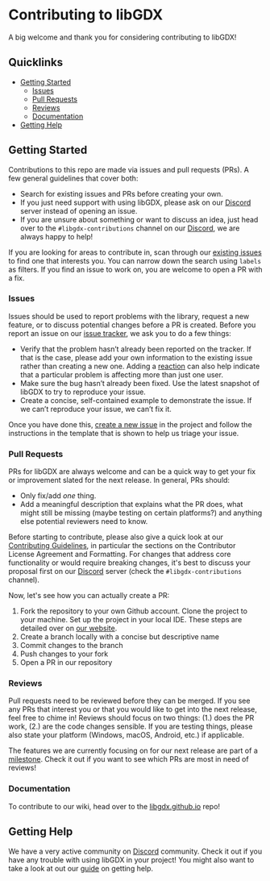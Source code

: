 # Contributing to libGDX

A big welcome and thank you for considering contributing to libGDX! 

## Quicklinks

- [Getting Started](#getting-started)
   - [Issues](#issues)
   - [Pull Requests](#pull-requests)
   - [Reviews](#reviews)
   - [Documentation](#documentation)
-   [Getting Help](#getting-help)

## Getting Started

Contributions to this repo are made via issues and pull requests (PRs). A few general guidelines that cover both: 

- Search for existing issues and PRs before creating your own.
- If you just need support with using libGDX, please ask on our [Discord](https://libgdx.com/community/discord/) server instead of opening an issue. 
- If you are unsure about something or want to discuss an idea, just head over to the `#libgdx-contributions` channel on our [Discord](https://libgdx.com/community/discord/), we are always happy to help!

If you are looking for areas to contribute in, scan through our [existing issues](https://github.com/libgdx/libgdx/issues) to find one that interests you. You can narrow down the search using `labels` as filters. If you find an issue to work on, you are welcome to open a PR with a fix.

### Issues

Issues should be used to report problems with the library, request a new feature, or to discuss potential changes before a PR is created. Before you report an issue on our  [issue tracker](https://github.com/libgdx/libgdx/issues), we ask you to do a few things:

- Verify that the problem hasn’t already been reported on the tracker. If that is the case, please add your own information to the existing issue rather than creating a new one. Adding a [reaction](https://github.blog/2016-03-10-add-reactions-to-pull-requests-issues-and-comments/) can also help indicate that a particular problem is affecting more than just one user.
- Make sure the bug hasn’t already been fixed. Use the latest snapshot of libGDX to try to reproduce your issue.
- Create a concise, self-contained example to demonstrate the issue. If we can’t reproduce your issue, we can’t fix it.

Once you have done this, [create a new issue](https://github.com/libgdx/libgdx/issues/new) in the project and follow the instructions in the template that is shown to help us triage your issue.

### Pull Requests

PRs for libGDX are always welcome and can be a quick way to get your fix or improvement slated for the next release. In general, PRs should:

- Only fix/add _one_ thing.
- Add a meaningful description that explains what the PR does, what might still be missing (maybe testing on certain platforms?) and anything else potential reviewers need to know.

Before starting to contribute, please also give a quick look at our [Contributing Guidelines](https://libgdx.com/dev/contributing/#guidelines), in particular the sections on the Contributor License Agreement and Formatting. For changes that address core functionality or would require breaking changes, it's best to discuss your proposal first on our [Discord](https://libgdx.com/community/discord/) server (check the `#libgdx-contributions` channel). 

Now, let's see how you can actually create a PR:

1.  Fork the repository to your own Github account. Clone the project to your machine. Set up the project in your local IDE. These steps are detailed over on [our website](https://libgdx.com/dev/from-source/#setting-the-project-up).
2.  Create a branch locally with a concise but descriptive name
3.  Commit changes to the branch
4.  Push changes to your fork
5.  Open a PR in our repository

### Reviews

Pull requests need to be reviewed before they can be merged. If you see any PRs that interest you or that you would like to get into the next release, feel free to chime in! Reviews should focus on two things: (1.) does the PR work, (2.) are the code changes sensible. If you are testing things, please also state your platform (Windows, macOS, Android, etc.) if applicable.

The features we are currently focusing on for our next release are part of a [milestone](https://github.com/libgdx/libgdx/milestones). Check it out if you want to see which PRs are most in need of reviews!

### Documentation

To contribute to our wiki, head over to the [libgdx.github.io](https://github.com/libgdx/libgdx.github.io) repo!

## Getting Help

We have a very active community on [Discord](https://libgdx.com/community/discord/) community. Check it out if you have any trouble with using libGDX in your project! You might also want to take a look at out our [guide](https://libgdx.com/wiki/articles/getting-help) on getting help. 
